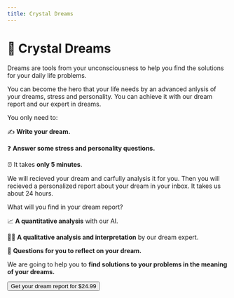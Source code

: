 ```yaml
---
title: Crystal Dreams
---
```


# **🔮 Crystal Dreams**

Dreams are tools from your unconsciousness to help you find the solutions for your daily life problems. 

You can become the hero that your life needs by an advanced anlysis of your dreams, stress and personality. You can achieve it with our dream report and our expert in dreams.

You only need to:

✍️ **Write your dream.**

❓ **Answer some stress and personality questions.**

⏰ It takes **only 5 minutes**. 

We will recieved your dream and carfully analysis it for you. Then you will recieved a personalized report about your dream in your inbox. It takes us about 24 hours.

What will you find in your dream report? 

📈 **A quantitative analysis** with our AI.

 👩‍⚕️️ **A qualitative analysis and interpretation** by our dream expert.

💭 **Questions for you to reflect on your dream.** 

We are going to help you to **find solutions to your problems in the meaning of your dreams.**

<a href="form">
  <button type="button" class="btn btn-dark">
    Get your dream report for $24.99
  </button>
</a>
